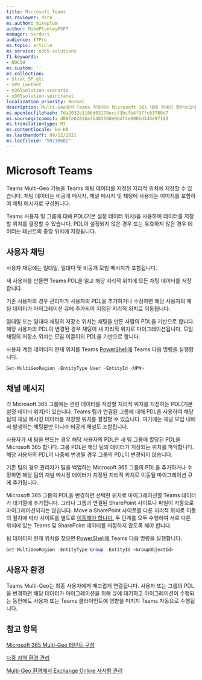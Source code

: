 ```yaml
---
title: Microsoft Teams
ms.reviewer: daro
ms.author: mikeplum
author: MikePlumleyMSFT
manager: serdars
audience: ITPro
ms.topic: article
ms.service: o365-solutions
f1.keywords:
- NOCSH
ms.custom: ''
ms.collection:
- Strat_SP_gtc
- SPO_Content
- m365solution-scenario
- m365solution-spintranet
localization_priority: Normal
description: Multi-Geo에서 Teams 작동하는 Microsoft 365 대해 자세히 알아보습니다.
ms.openlocfilehash: 7da2032e1106d03178eccf3bcfb4f37fc63780d7
ms.sourcegitcommit: d08fe0282be75483608e96df4e6986d346e97180
ms.translationtype: MT
ms.contentlocale: ko-KR
ms.lasthandoff: 09/12/2021
ms.locfileid: "59210682"
---
```

# <a name="multi-geo-capabilities-in-microsoft-teams"></a>Microsoft Teams

Teams Multi-Geo 기능을 Teams 채팅 데이터를 지정된 지리적 위치에 저장할 수 있습니다. 채팅 데이터는 비공개 메시지, 채널 메시지 및 채팅에 사용되는 이미지를 포함하여 채팅 메시지로 구성됩니다.

Teams 사용자 및 그룹에 대해 PDL(기본 설정 데이터 위치)을 사용하여 데이터를 저장할 위치를 결정할 수 있습니다. PDL이 설정되지 않은 경우 또는 유효하지 않은 경우 데이터는 테넌트의 중앙 위치에 저장됩니다.

## <a name="user-chat"></a>사용자 채팅

사용자 채팅에는 일대일, 일대다 및 비공개 모임 메시지가 포함됩니다.

새 사용자를 만들면 Teams PDL을 읽고 해당 지리적 위치에 모든 채팅 데이터를 저장합니다.

기존 사용자의 경우 관리자가 사용자의 PDL을 추가하거나 수정하면 해당 사용자의 채팅 데이터가 마이그레이션 큐에 추가되어 지정된 지리적 위치로 이동됩니다.

일대일 또는 일대다 채팅의 저장소 위치는 채팅을 만든 사람의 PDL을 기반으로 합니다. 해당 사용자의 PDL이 변경된 경우 채팅이 새 지리적 위치로 마이그레이션됩니다. 모임 채팅의 저장소 위치는 모임 이끌이의 PDL을 기반으로 합니다.

사용자 계정 데이터의 현재 위치를 Teams [PowerShell에](/powershell/module/teams/connect-microsoftteams) Teams 다음 명령을 실행합니다.

```PowerShell
Get-MultiGeoRegion -EntityType User -EntityId <UPN>
```

## <a name="channel-messages"></a>채널 메시지

각 Microsoft 365 그룹에는 관련 데이터를 저장할 지리적 위치를 지정하는 PDL(기본 설정 데이터 위치)이 있습니다. Teams 팀과 연결된 그룹에 대해 PDL을 사용하여 해당 팀의 채널 메시징 데이터를 저장할 위치를 결정할 수 있습니다. 여기에는 채널 모임 내에서 발생하는 채팅뿐만 아니라 비공개 채널도 포함됩니다.

사용자가 새 팀을 만드는 경우 해당 사용자의 PDL은 새 팀 그룹에 할당된 PDL을 Microsoft 365 합니다. 그룹 PDL은 해당 팀의 데이터가 저장되는 위치를 파악합니다. 해당 사용자의 PDL이 나중에 변경될 경우 그룹의 PDL이 변경되지 않습니다.

기존 팀의 경우 관리자가 팀을 백업하는 Microsoft 365 그룹의 PDL을 추가하거나 수정하면 해당 팀의 채널 메시징 데이터가 지정된 지리적 위치로 이동될 마이그레이션 큐에 추가됩니다.

Microsoft 365 그룹의 PDL을 변경하면 선택한 위치로 마이그레이션할 Teams 데이터가 대기열에 추가됩니다. 그러나 그룹과 연결된 SharePoint 사이트나 파일이 자동으로 마이그레이션되지는 않습니다. Move a SharePoint 사이트를 다른 지리적 위치로 이동의 절차에 따라 사이트를 별도로 [이동해야 합니다.](/microsoft-365/enterprise/move-sharepoint-between-geo-locations) 두 단계를 모두 수행하여 서로 다른 위치에 있는 Teams 및 SharePoint 데이터를 저장하지 않도록 해야 합니다.

팀 데이터의 현재 위치를 찾으면 [PowerShell에](/powershell/module/teams/connect-microsoftteams) Teams 다음 명령을 실행합니다.

```PowerShell
Get-MultiGeoRegion -EntityType Group -EntityId <GroupObjectId>
```

## <a name="user-experience"></a>사용자 환경

Teams Multi-Geo는 최종 사용자에게 매끄럽게 연결됩니다. 사용자 또는 그룹의 PDL을 변경하면 해당 데이터가 마이그레이션을 위해 큐에 대기하고 마이그레이션이 수행되는 동안에도 사용자 또는 Teams 클라이언트에 영향을 미치지 Teams 자동으로 수행됩니다.

## <a name="see-also"></a>참고 항목

[Microsoft 365 Multi-Geo 테넌트 구성](/microsoft-365/enterprise/multi-geo-tenant-configuration)

[다중 지역 환경 관리](administering-a-multi-geo-environment.md)

[Multi-Geo 환경에서 Exchange Online 사서함 관리](administering-exchange-online-multi-geo.md)
